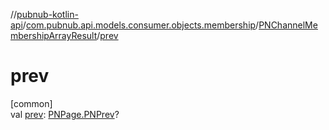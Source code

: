 //[pubnub-kotlin-api](../../../index.md)/[com.pubnub.api.models.consumer.objects.membership](../index.md)/[PNChannelMembershipArrayResult](index.md)/[prev](prev.md)

# prev

[common]\
val [prev](prev.md): [PNPage.PNPrev](../../com.pubnub.api.models.consumer.objects/-p-n-page/-p-n-prev/index.md)?
